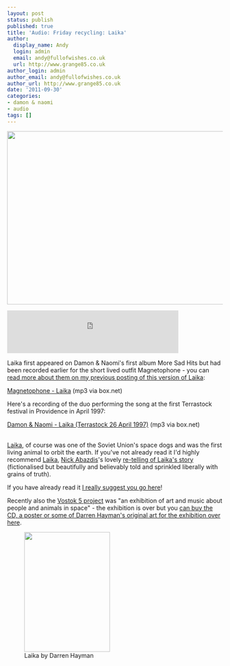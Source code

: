 ```yaml
---
layout: post
status: publish
published: true
title: 'Audio: Friday recycling: Laika'
author:
  display_name: Andy
  login: admin
  email: andy@fullofwishes.co.uk
  url: http://www.grange85.co.uk
author_login: admin
author_email: andy@fullofwishes.co.uk
author_url: http://www.grange85.co.uk
date: '2011-09-30'
categories:
- damon & naomi
- audio
tags: []
---
```

<p><img src="https://www.fullofwishes.co.uk/wp/wp-content/uploads/2011/09/laika.jpg" alt="" title="laika" width="550" height="405" class="aligncenter size-full wp-image-2228" /></p>
<p><iframe width="400" height="100" style="position: relative; display: block; width: 400px; height: 100px;" src="https://bandcamp.com/EmbeddedPlayer/v=2/track=2441630391/size=venti/bgcol=FFFFFF/linkcol=4285BB/" allowtransparency="true" frameborder="0"><a href="http://damonandnaomi.bandcamp.com/track/laika">Laika by Damon & Naomi</a></iframe></p>
<p>Laika first appeared on Damon & Naomi's first album More Sad Hits but had been recorded earlier for the short lived outfit Magnetophone - you can <a href="/2006/03/02/audio-magnetophone-laika/">read more about them on my previous posting of this version of Laika</a>:</p>
<p><a href="http://www.box.net/shared/rxrcjkyddb">Magnetophone - Laika</a> (mp3 via box.net)</p>
<p>Here's a recording of the duo performing the song at the first Terrastock festival in Providence in April 1997:</p>
<p><a href="http://www.box.net/shared/k7ybnlkkxi">Damon & Naomi - Laika (Terrastock 26 April 1997)</a> (mp3 via box.net)</p>
<p><a href="http://www.amazon.com/gp/product/1596431016/ref=as_li_ss_il?ie=UTF8&tag=aheadfullofwi-20&linkCode=as2&camp=217145&creative=399369&creativeASIN=1596431016"></a><br />
<a href="http://en.wikipedia.org/wiki/Laika">Laika</a>, of course was one of the Soviet Union's space dogs and was the first living animal to orbit the earth. If you've not already read it I'd highly recommend <a href="http://en.wikipedia.org/wiki/Laika_(comics)">Laika</a>, <a href="http://www.nickabadzis.com/">Nick Abazdis</a>'s lovely <a href="http://www.nickabadzis.com/laika/">re-telling of Laika's story</a> (fictionalised but beautifully and believably told and sprinkled liberally with grains of truth). </p>
<p>If you have already read it <a href="http://www.bigplanetcomics.com/the-alternative-endings-to-laika-show-by-nick-abadzis">I really suggest you go here</a>!</p>
<p>Recently also the <a href="http://vostok5.tumblr.com/">Vostok 5 project</a> was "an exhibition of art and music about people and animals in space" - the exhibition is over but you <a href="http://www.hefnet.com/Vostok5darren.htm">can buy the CD, a poster or some of Darren Hayman's original art for the exhibition over here</a>.</p>
<p><figure class="caption aligncenter"><a href="http://www.hefnet.com/Vostok5darren.htm"><img src="https://www.fullofwishes.co.uk/wp/wp-content/uploads/2011/09/13Laika.png" alt="" title="Laika by Darren Hayman" width="200" height="280" class="size-full wp-image-2229" /></a><figcaption class="caption-text">Laika by Darren Hayman</figcaption></figure></p>
